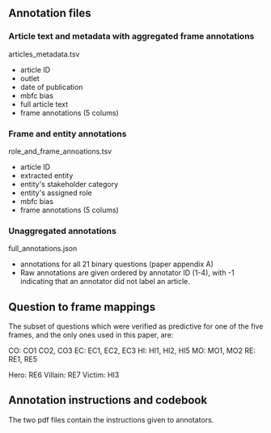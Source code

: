 ## Annotation files

### Article text and metadata with aggregated frame annotations

articles_metadata.tsv
- article ID
- outlet
- date of publication
- mbfc bias
- full article text
- frame annotations (5 colums)


### Frame and entity annotations

role_and_frame_annoations.tsv
- article ID
- extracted entity
- entity's stakeholder category
- entity's assigned role 
- mbfc bias
- frame annotations (5 colums)

### Unaggregated annotations

full_annotations.json
- annotations for  all 21 binary questions (paper appendix A)
- Raw annotations are given ordered by annotator ID (1-4), with -1 indicating that an annotator did not label an article.


## Question to frame mappings

The subset of questions which were verified as predictive for one of the five frames, and the only ones used in this
paper, are:

CO: CO1 CO2, CO3 
EC: EC1, EC2, EC3
HI: HI1, HI2, HI5
MO: MO1, MO2
RE: RE1, RE5

Hero: RE6
Villain: RE7
Victim: HI3

## Annotation instructions and codebook
The two pdf files contain the instructions given to annotators.
